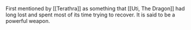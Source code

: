 First mentioned by [[Terathra]] as something that [[Uti, The Dragon]] had long lost and spent most of its time trying to recover. It is said to be a powerful weapon.